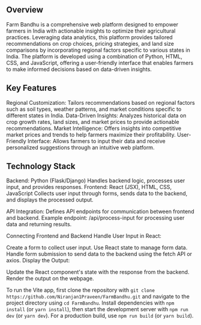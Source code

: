 <h2>Overview</h2>
Farm Bandhu is a comprehensive web platform designed to empower farmers in India with actionable insights to optimize their agricultural practices. Leveraging data analytics, this platform provides tailored recommendations on crop choices, pricing strategies, and land size comparisons by incorporating regional factors specific to various states in India. The platform is developed using a combination of Python, HTML, CSS, and JavaScript, offering a user-friendly interface that enables farmers to make informed decisions based on data-driven insights.

<h2>Key Features</h2>
Regional Customization: Tailors recommendations based on regional factors such as soil types, weather patterns, and market conditions specific to different states in India.
Data-Driven Insights: Analyzes historical data on crop growth rates, land sizes, and market prices to provide actionable recommendations.
Market Intelligence: Offers insights into competitive market prices and trends to help farmers maximize their profitability.
User-Friendly Interface: Allows farmers to input their data and receive personalized suggestions through an intuitive web platform.

<h2>Technology Stack</h2>
Backend: Python (Flask/Django)
Handles backend logic, processes user input, and provides responses.
Frontend: React (JSX), HTML, CSS, JavaScript
Collects user input through forms, sends data to the backend, and displays the processed output.

API Integration:
Defines API endpoints for communication between frontend and backend.
Example endpoint: /api/process-input for processing user data and returning results.

Connecting Frontend and Backend
Handle User Input in React:

Create a form to collect user input.
Use React state to manage form data.
Handle form submission to send data to the backend using the fetch API or axios.
Display the Output:

Update the React component's state with the response from the backend.
Render the output on the webpage.

To run the Vite app, first clone the repository with `git clone https://github.com/Niranjan1Praveen/FarmBandhu.git` and navigate to the project directory using `cd FarmBandhu`. Install dependencies with `npm install` (or `yarn install`), then start the development server with `npm run dev` (or `yarn dev`). For a production build, use `npm run build` (or `yarn build`).